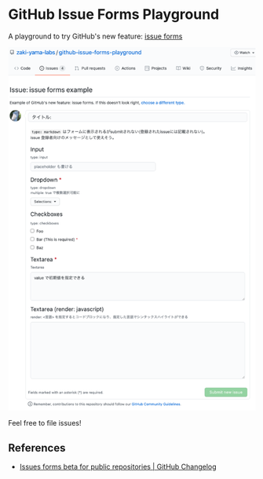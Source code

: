 # GitHub Issue Forms Playground

A playground to try GitHub's new feature: [issue forms](https://docs.github.com/en/communities/using-templates-to-encourage-useful-issues-and-pull-requests/configuring-issue-templates-for-your-repository#creating-issue-forms)

![issue-forms](issue-forms.png)

Feel free to file issues!

## References

- [Issues forms beta for public repositories | GitHub Changelog](https://github.blog/changelog/2021-06-23-issues-forms-beta-for-public-repositories/)
